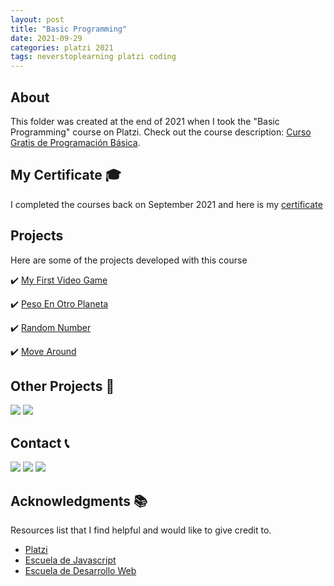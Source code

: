```yaml
---
layout: post
title: "Basic Programming"
date: 2021-09-29
categories: platzi 2021
tags: neverstoplearning platzi coding
---
```


<!-- ABOUT THE PROJECT -->

## About

This folder was created at the end of 2021 when I took the "Basic Programming" course on Platzi. Check out the course description: [Curso Gratis de Programación Básica](https://platzi.com/cursos/programacion-basica/).

<!-- CERTIFICATE -->

## My Certificate 🎓

I completed the courses back on September 2021 and here is my [certificate](https://platzi.com/p/1diazdev/curso/1050-course/diploma/detalle/)

## Projects

Here are some of the projects developed with this course

✔️ [My First Video Game](https://jpdiaz.dev/platzi/2021/programacionBasica/primerVideoJuego/villa.html)

✔️ [Peso En Otro Planeta](https://jpdiaz.dev/platzi/2021/programacionBasica/pesoEnOtroPlaneta/marte_jupiter.html)

✔️ [Random Number](https://jpdiaz.dev/platzi/2021/programacionBasica/primerVideoJuego/random.html)

✔️ [Move Around](https://jpdiaz.dev/platzi/2021/programacionBasica/teclas/flechas.html)

## Other Projects 🚀

[![](https://img.shields.io/badge/Platzi_Repos-121f3d?style=for-the-badge&logo=Platzi&logoColor=98CA3F)](#)
[![](https://img.shields.io/badge/2021-222?style=for-the-badge)](https://github.com/JuanPabloDiaz/platzi/tree/main/2021)

<!-- CONTACT -->

## Contact 📞

[![](https://img.shields.io/badge/@1diazdev-fff?style=for-the-badge&logo=linkedin&logoColor=0A66C2)](https://www.linkedin.com/in/1diazdev/)
[![](https://img.shields.io/badge/@1diazdev-fff?style=for-the-badge&logo=Twitter&logoColor=1DA1F2)](https://www.twitter.com/1diazdev)
[![](https://img.shields.io/badge/Gmail-fff?style=for-the-badge&logo=gmail&logoColor=EA4335)](mailto:juan.diaz93@hotmail.com)

## Acknowledgments 📚

Resources list that I find helpful and would like to give credit to.

- [Platzi](https://www.platzi.com/)
- [Escuela de Javascript](https://platzi.com/escuela-javascript/)
- [Escuela de Desarrollo Web](https://platzi.com/escuela/web/)
